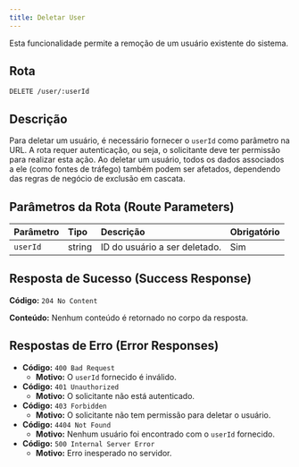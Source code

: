 ```yaml
---
title: Deletar User
---
```


Esta funcionalidade permite a remoção de um usuário existente do sistema.

## Rota

`DELETE /user/:userId`

## Descrição

Para deletar um usuário, é necessário fornecer o `userId` como parâmetro na URL. A rota requer autenticação, ou seja, o solicitante deve ter permissão para realizar esta ação. Ao deletar um usuário, todos os dados associados a ele (como fontes de tráfego) também podem ser afetados, dependendo das regras de negócio de exclusão em cascata.

## Parâmetros da Rota (Route Parameters)

| Parâmetro | Tipo   | Descrição                     | Obrigatório |
| :-------- | :----- | :---------------------------- | :---------- |
| `userId`  | string | ID do usuário a ser deletado. | Sim         |

## Resposta de Sucesso (Success Response)

**Código:** `204 No Content`

**Conteúdo:** Nenhum conteúdo é retornado no corpo da resposta.

## Respostas de Erro (Error Responses)

- **Código:** `400 Bad Request`
  - **Motivo:** O `userId` fornecido é inválido.
- **Código:** `401 Unauthorized`
  - **Motivo:** O solicitante não está autenticado.
- **Código:** `403 Forbidden`
  - **Motivo:** O solicitante não tem permissão para deletar o usuário.
- **Código:** `4404 Not Found`
  - **Motivo:** Nenhum usuário foi encontrado com o `userId` fornecido.
- **Código:** `500 Internal Server Error`
  - **Motivo:** Erro inesperado no servidor.
